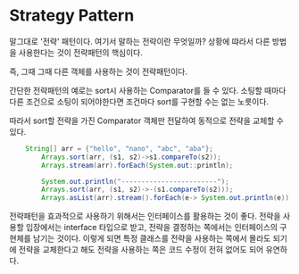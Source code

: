 Strategy Pattern
=========================

말그대로 '전략' 패턴이다. 여기서 말하는 전략이란 무엇일까?
상황에 땨라서 다른 방법을 사용한다는 것이 전략패턴의 핵심이다.

즉, 그때 그때 다른 객체를 사용하는 것이 전략패턴이다.

간단한 전략패턴의 예로는 sort시 사용하는 Comparator를 들 수 있다.
소팅할 때마다 다른 조건으로 소팅이 되어야한다면 조건마다 sort를 구현할 수는 없는 노릇이다.

따라서 sort할 전략을 가진 Comparator 객체만 전달하여 동적으로 전략을 교체할 수 있다.
``` java
	String[] arr = {"hello", "nano", "abc", "aba"};
        Arrays.sort(arr, (s1, s2)->s1.compareTo(s2));
        Arrays.stream(arr).forEach(System.out::println);

        System.out.println("------------------------");
        Arrays.sort(arr, (s1, s2)->-(s1.compareTo(s2)));
        Arrays.asList(arr).stream().forEach(e-> System.out.println(e));
```

전략패턴을 효과적으로 사용하기 위해서는 인터페이스를 활용하는 것이 좋다.
전략을 사용할 입장에서는 interface 타입으로 받고, 전략을 결정하는 쪽에서는 인터페이스의 구현체를 남기는 것이다.
이렇게 되면 특정 클래스를 전략을 사용하는 쪽에서 몰라도 되기에 전략을 교체한다고 해도 전략을 사용하는 쪽은 코드 수정이 전혀 없어도 되어 유연하다.













